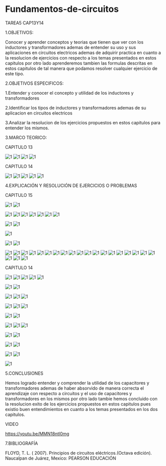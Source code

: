# Fundamentos-de-circuitos
TAREA5 CAP13Y14

1.OBJETIVOS:

Conocer y aprender conceptos y teorias que tienen que ver con los inductores y transformadores ademas de entender su uso y sus aplicaciones en circuitos electricos ademas de adquirir practica en cuanto a la resolucion de ejercicios con respecto a los temas presentados en estos capitulos por otro lado aprenderemos tambien las formulas descritas en estos capitulos de tal manera que podamos resolver cualquier ejercicio de este tipo.

2.OBJETIVOS ESPECIFICOS:

1.Entender y conocer el concepto y utilidad de los inductores y transformadores 

2.Identificar los tipos de inductores y transformadores ademas de su aplicacion en circuitos electricos 

3.Analizar la resolucion de los ejercicios propuestos en estos capitulos para entender los mismos. 

3.MARCO TEORICO:

CAPITULO 13

![1](https://github.com/Josselyn2/Fundamentos-de-circuitos/blob/Principal/IMAGENES/CAPITULO13,14/mapas/MAP1.png?raw=true)
![1](https://github.com/Josselyn2/Fundamentos-de-circuitos/blob/Principal/IMAGENES/CAPITULO13,14/mapas/MAP2.png?raw=true)
![1](https://github.com/Josselyn2/Fundamentos-de-circuitos/blob/Principal/IMAGENES/CAPITULO13,14/mapas/MAP3.png?raw=true)
![1](https://github.com/Josselyn2/Fundamentos-de-circuitos/blob/Principal/IMAGENES/CAPITULO13,14/mapas/MAP4.png?raw=true)

CAPITULO 14

![1](https://github.com/Josselyn2/Fundamentos-de-circuitos/blob/Principal/IMAGENES/CAPITULO13,14/mapas/MAP5.png?raw=true)
![1](https://github.com/Josselyn2/Fundamentos-de-circuitos/blob/Principal/IMAGENES/CAPITULO13,14/mapas/MAP6.png?raw=true)
![1](https://github.com/Josselyn2/Fundamentos-de-circuitos/blob/Principal/IMAGENES/CAPITULO13,14/mapas/MAP7.png?raw=true)
![1](https://github.com/Josselyn2/Fundamentos-de-circuitos/blob/Principal/IMAGENES/CAPITULO13,14/mapas/MAP8.png?raw=true)
![1](https://github.com/Josselyn2/Fundamentos-de-circuitos/blob/Principal/IMAGENES/CAPITULO13,14/mapas/MAP9.png?raw=true)


4.EXPLICACIÓN Y RESOLUCIÓN DE EJERCICIOS O PROBLEMAS

CAPITULO 15

![1](https://github.com/Josselyn2/Fundamentos-de-circuitos/blob/Principal/IMAGENES/CAPITULO15,16/EJ2.jpg?raw=true)
![1](https://github.com/Josselyn2/Fundamentos-de-circuitos/blob/Principal/IMAGENES/CAPITULO15,16/2EJ2.jpg?raw=true)

![1](https://github.com/Josselyn2/Fundamentos-de-circuitos/blob/Principal/IMAGENES/CAPITULO15,16/EJ4.jpg?raw=true)
![1](https://github.com/Josselyn2/Fundamentos-de-circuitos/blob/Principal/IMAGENES/CAPITULO15,16/EJ6.jpg?raw=true)
![1](https://github.com/Josselyn2/Fundamentos-de-circuitos/blob/Principal/IMAGENES/CAPITULO15,16/EJ8.jpg?raw=true)
![1](https://github.com/Josselyn2/Fundamentos-de-circuitos/blob/Principal/IMAGENES/CAPITULO15,16/EJ10.jpg?raw=true)
![1](https://github.com/Josselyn2/Fundamentos-de-circuitos/blob/Principal/IMAGENES/CAPITULO15,16/EJ12.jpg?raw=true)
![1](https://github.com/Josselyn2/Fundamentos-de-circuitos/blob/Principal/IMAGENES/CAPITULO15,16/EJ12.jpg?raw=true)
![1](https://github.com/Josselyn2/Fundamentos-de-circuitos/blob/Principal/IMAGENES/CAPITULO15,16/EJ16.jpg?raw=true)

![1](https://github.com/Josselyn2/Fundamentos-de-circuitos/blob/Principal/IMAGENES/CAPITULO15,16/EJ18.jpg?raw=true)
![1](https://github.com/Josselyn2/Fundamentos-de-circuitos/blob/Principal/IMAGENES/CAPITULO15,16/2EJ18.jpg?raw=true)

![1](https://github.com/Josselyn2/Fundamentos-de-circuitos/blob/Principal/IMAGENES/CAPITULO15,16/EJ20.jpg?raw=true)

![1](https://github.com/Josselyn2/Fundamentos-de-circuitos/blob/Principal/IMAGENES/CAPITULO15,16/EJ22.jpg?raw=true)
![1](https://github.com/Josselyn2/Fundamentos-de-circuitos/blob/Principal/IMAGENES/CAPITULO15,16/2EJ22.jpg?raw=true)

![1](https://github.com/Josselyn2/Fundamentos-de-circuitos/blob/Principal/IMAGENES/CAPITULO15,16/EJ24.jpg?raw=true)
![1](https://github.com/Josselyn2/Fundamentos-de-circuitos/blob/Principal/IMAGENES/CAPITULO15,16/EJ26.jpg?raw=true)
![1](https://github.com/Josselyn2/Fundamentos-de-circuitos/blob/Principal/IMAGENES/CAPITULO15,16/EJ28.jpg?raw=true)
![1](https://github.com/Josselyn2/Fundamentos-de-circuitos/blob/Principal/IMAGENES/CAPITULO15,16/EJ30.jpg?raw=true)
![1](https://github.com/Josselyn2/Fundamentos-de-circuitos/blob/Principal/IMAGENES/CAPITULO15,16/EJ32.jpg?raw=true)
![1](https://github.com/Josselyn2/Fundamentos-de-circuitos/blob/Principal/IMAGENES/CAPITULO15,16/EJ34.jpg?raw=true)
![1](https://github.com/Josselyn2/Fundamentos-de-circuitos/blob/Principal/IMAGENES/CAPITULO15,16/EJ36.jpg?raw=true)
![1](https://github.com/Josselyn2/Fundamentos-de-circuitos/blob/Principal/IMAGENES/CAPITULO15,16/EJ40.jpg?raw=true)
![1](https://github.com/Josselyn2/Fundamentos-de-circuitos/blob/Principal/IMAGENES/CAPITULO15,16/EJ42.jpg?raw=true)
![1](https://github.com/Josselyn2/Fundamentos-de-circuitos/blob/Principal/IMAGENES/CAPITULO15,16/EJ44.jpg?raw=true)
![1](https://github.com/Josselyn2/Fundamentos-de-circuitos/blob/Principal/IMAGENES/CAPITULO15,16/EJ46.jpg?raw=true)
![1](https://github.com/Josselyn2/Fundamentos-de-circuitos/blob/Principal/IMAGENES/CAPITULO15,16/EJ48.jpg?raw=true)
![1](https://github.com/Josselyn2/Fundamentos-de-circuitos/blob/Principal/IMAGENES/CAPITULO15,16/EJ50.jpg?raw=true)
![1](https://github.com/Josselyn2/Fundamentos-de-circuitos/blob/Principal/IMAGENES/CAPITULO15,16/EJ52.jpg?raw=true)
![1](https://github.com/Josselyn2/Fundamentos-de-circuitos/blob/Principal/IMAGENES/CAPITULO15,16/EJ54.jpg?raw=true)
![1](https://github.com/Josselyn2/Fundamentos-de-circuitos/blob/Principal/IMAGENES/CAPITULO15,16/EJ56.jpg?raw=true)
![1](https://github.com/Josselyn2/Fundamentos-de-circuitos/blob/Principal/IMAGENES/CAPITULO15,16/EJ58.jpg?raw=true)
![1](https://github.com/Josselyn2/Fundamentos-de-circuitos/blob/Principal/IMAGENES/CAPITULO15,16/EJ60.jpg?raw=true)
![1](https://github.com/Josselyn2/Fundamentos-de-circuitos/blob/Principal/IMAGENES/CAPITULO15,16/EJ62.jpg?raw=true)
![1](https://github.com/Josselyn2/Fundamentos-de-circuitos/blob/Principal/IMAGENES/CAPITULO15,16/EJ64.jpg?raw=true)
![1](https://github.com/Josselyn2/Fundamentos-de-circuitos/blob/Principal/IMAGENES/CAPITULO15,16/EJ66.jpg?raw=true)
![1](https://github.com/Josselyn2/Fundamentos-de-circuitos/blob/Principal/IMAGENES/CAPITULO15,16/EJ68.jpg?raw=true)



CAPITULO 14 

![1](https://github.com/Josselyn2/Fundamentos-de-circuitos/blob/Principal/IMAGENES/CAPITULO13,14/EJE2.jpg?raw=true)
![1](https://github.com/Josselyn2/Fundamentos-de-circuitos/blob/Principal/IMAGENES/CAPITULO13,14/EJE4.jpg?raw=true)
![1](https://github.com/Josselyn2/Fundamentos-de-circuitos/blob/Principal/IMAGENES/CAPITULO13,14/EJE6.jpg?raw=true)
![1](https://github.com/Josselyn2/Fundamentos-de-circuitos/blob/Principal/IMAGENES/CAPITULO13,14/EJE8.jpg?raw=true)
![1](https://github.com/Josselyn2/Fundamentos-de-circuitos/blob/Principal/IMAGENES/CAPITULO13,14/EJE10.jpg?raw=true)

![1](https://github.com/Josselyn2/Fundamentos-de-circuitos/blob/Principal/IMAGENES/CAPITULO13,14/EJE12.jpg?raw=true)
![1](https://github.com/Josselyn2/Fundamentos-de-circuitos/blob/Principal/IMAGENES/CAPITULO13,14/2EJE12.jpg?raw=true)

![1](https://github.com/Josselyn2/Fundamentos-de-circuitos/blob/Principal/IMAGENES/CAPITULO13,14/EJE14.jpg?raw=true)
![1](https://github.com/Josselyn2/Fundamentos-de-circuitos/blob/Principal/IMAGENES/CAPITULO13,14/EJE16.jpg?raw=true)
![1](https://github.com/Josselyn2/Fundamentos-de-circuitos/blob/Principal/IMAGENES/CAPITULO13,14/EJE18.jpg?raw=true)

![1](https://github.com/Josselyn2/Fundamentos-de-circuitos/blob/Principal/IMAGENES/CAPITULO13,14/EJE20.jpg?raw=true)
![1](https://github.com/Josselyn2/Fundamentos-de-circuitos/blob/Principal/IMAGENES/CAPITULO13,14/2EJE20.jpg?raw=true)
![1](https://github.com/Josselyn2/Fundamentos-de-circuitos/blob/Principal/IMAGENES/CAPITULO13,14/EJE22.jpg?raw=true)

![1](https://github.com/Josselyn2/Fundamentos-de-circuitos/blob/Principal/IMAGENES/CAPITULO13,14/EJE24.jpg?raw=true)
![1](https://github.com/Josselyn2/Fundamentos-de-circuitos/blob/Principal/IMAGENES/CAPITULO13,14/2EJE24.jpg?raw=true)

![1](https://github.com/Josselyn2/Fundamentos-de-circuitos/blob/Principal/IMAGENES/CAPITULO13,14/EJE26.jpg?raw=true)
![1](https://github.com/Josselyn2/Fundamentos-de-circuitos/blob/Principal/IMAGENES/CAPITULO13,14/2EJE26.jpg?raw=true)
![1](https://github.com/Josselyn2/Fundamentos-de-circuitos/blob/Principal/IMAGENES/CAPITULO13,14/3EJE26.jpg?raw=true)


![1](https://github.com/Josselyn2/Fundamentos-de-circuitos/blob/Principal/IMAGENES/CAPITULO13,14/EJE28.jpg?raw=true)
![1](https://github.com/Josselyn2/Fundamentos-de-circuitos/blob/Principal/IMAGENES/CAPITULO13,14/2EJE28.jpg?raw=true)

![1](https://github.com/Josselyn2/Fundamentos-de-circuitos/blob/Principal/IMAGENES/CAPITULO13,14/EJE30.jpg?raw=true)
![1](https://github.com/Josselyn2/Fundamentos-de-circuitos/blob/Principal/IMAGENES/CAPITULO13,14/2EJE30.jpg?raw=true)

![1](https://github.com/Josselyn2/Fundamentos-de-circuitos/blob/Principal/IMAGENES/CAPITULO13,14/EJE32.jpg?raw=true)
![1](https://github.com/Josselyn2/Fundamentos-de-circuitos/blob/Principal/IMAGENES/CAPITULO13,14/2EJE32.jpg?raw=true)

![1](https://github.com/Josselyn2/Fundamentos-de-circuitos/blob/Principal/IMAGENES/CAPITULO13,14/EJE34.jpg?raw=true)



5.CONCLUSIONES

Hemos logrado entender y comprender la utilidad de los capacitores y transformadores ademas de haber absorvido de manera correcta el aprendizaje con respecto a circuitos y el uso de capacitores y transformadores en los mismos por otro lado tambie hemos concluido con la resolucion exito de los ejercicios propuestos en estos capitulos pues existio buen entendimientos en cuanto a los temas presentados en los dos capitulos. 

VIDEO

https://youtu.be/MMN18ntl0mg

7.BIBLIOGRAFÍA

FLOYD, T. L. ( 2007). Principios de circuitos eléctricos.(Octava edición). Naucalpan de Juárez, Mexico: PEARSON EDUCACIÓN
